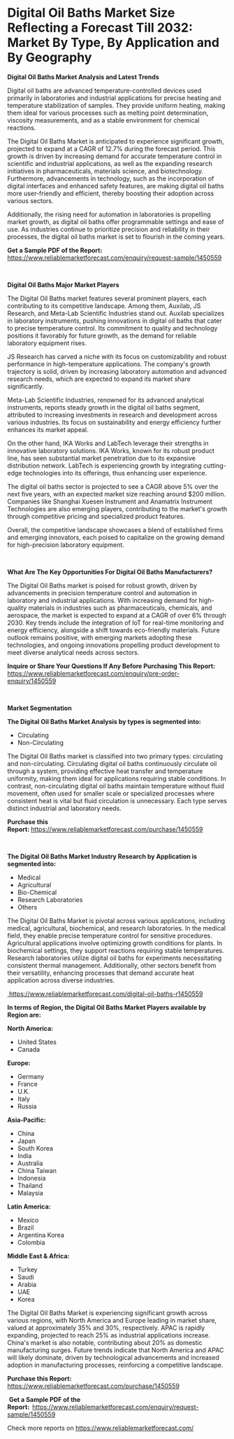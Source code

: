 <p><h1>Digital Oil Baths Market Size Reflecting a Forecast Till 2032: Market By Type, By Application and By Geography</h1></p><p><strong>Digital Oil Baths Market Analysis and Latest Trends</strong></p>
<p><p>Digital oil baths are advanced temperature-controlled devices used primarily in laboratories and industrial applications for precise heating and temperature stabilization of samples. They provide uniform heating, making them ideal for various processes such as melting point determination, viscosity measurements, and as a stable environment for chemical reactions.</p><p>The Digital Oil Baths Market is anticipated to experience significant growth, projected to expand at a CAGR of 12.7% during the forecast period. This growth is driven by increasing demand for accurate temperature control in scientific and industrial applications, as well as the expanding research initiatives in pharmaceuticals, materials science, and biotechnology. Furthermore, advancements in technology, such as the incorporation of digital interfaces and enhanced safety features, are making digital oil baths more user-friendly and efficient, thereby boosting their adoption across various sectors. </p><p>Additionally, the rising need for automation in laboratories is propelling market growth, as digital oil baths offer programmable settings and ease of use. As industries continue to prioritize precision and reliability in their processes, the digital oil baths market is set to flourish in the coming years.</p></p>
<p><strong>Get a Sample PDF of the Report:&nbsp;</strong> <a href="https://www.reliablemarketforecast.com/enquiry/request-sample/1450559?utm_campaign=2734&utm_medium=2&utm_source=Github&utm_content=ia&utm_term=27022025&utm_id=digital-oil-baths">https://www.reliablemarketforecast.com/enquiry/request-sample/1450559</a></p>
<p>&nbsp;</p>
<p><strong>Digital Oil Baths Major Market Players</strong></p>
<p><p>The Digital Oil Baths market features several prominent players, each contributing to its competitive landscape. Among them, Auxilab, JS Research, and Meta-Lab Scientific Industries stand out. Auxilab specializes in laboratory instruments, pushing innovations in digital oil baths that cater to precise temperature control. Its commitment to quality and technology positions it favorably for future growth, as the demand for reliable laboratory equipment rises.</p><p>JS Research has carved a niche with its focus on customizability and robust performance in high-temperature applications. The company's growth trajectory is solid, driven by increasing laboratory automation and advanced research needs, which are expected to expand its market share significantly.</p><p>Meta-Lab Scientific Industries, renowned for its advanced analytical instruments, reports steady growth in the digital oil baths segment, attributed to increasing investments in research and development across various industries. Its focus on sustainability and energy efficiency further enhances its market appeal.</p><p>On the other hand, IKA Works and LabTech leverage their strengths in innovative laboratory solutions. IKA Works, known for its robust product line, has seen substantial market penetration due to its expansive distribution network. LabTech is experiencing growth by integrating cutting-edge technologies into its offerings, thus enhancing user experience.</p><p>The digital oil baths sector is projected to see a CAGR above 5% over the next five years, with an expected market size reaching around $200 million. Companies like Shanghai Xuesen Instrument and Anamatrix Instrument Technologies are also emerging players, contributing to the market's growth through competitive pricing and specialized product features.</p><p>Overall, the competitive landscape showcases a blend of established firms and emerging innovators, each poised to capitalize on the growing demand for high-precision laboratory equipment.</p></p>
<p>&nbsp;</p>
<p><strong>What Are The Key Opportunities For Digital Oil Baths Manufacturers?</strong></p>
<p><p>The Digital Oil Baths market is poised for robust growth, driven by advancements in precision temperature control and automation in laboratory and industrial applications. With increasing demand for high-quality materials in industries such as pharmaceuticals, chemicals, and aerospace, the market is expected to expand at a CAGR of over 6% through 2030. Key trends include the integration of IoT for real-time monitoring and energy efficiency, alongside a shift towards eco-friendly materials. Future outlook remains positive, with emerging markets adopting these technologies, and ongoing innovations propelling product development to meet diverse analytical needs across sectors.</p></p>
<p><strong>Inquire or Share Your Questions If Any Before Purchasing This Report:</strong> <a href="https://www.reliablemarketforecast.com/enquiry/pre-order-enquiry/1450559?utm_campaign=2734&utm_medium=2&utm_source=Github&utm_content=ia&utm_term=27022025&utm_id=digital-oil-baths">https://www.reliablemarketforecast.com/enquiry/pre-order-enquiry/1450559</a></p>
<p>&nbsp;</p>
<p><strong>Market Segmentation</strong></p>
<p><strong>The Digital Oil Baths Market Analysis by types is segmented into:</strong></p>
<p><ul><li>Circulating</li><li>Non-Circulating</li></ul></p>
<p><p>The Digital Oil Baths market is classified into two primary types: circulating and non-circulating. Circulating digital oil baths continuously circulate oil through a system, providing effective heat transfer and temperature uniformity, making them ideal for applications requiring stable conditions. In contrast, non-circulating digital oil baths maintain temperature without fluid movement, often used for smaller scale or specialized processes where consistent heat is vital but fluid circulation is unnecessary. Each type serves distinct industrial and laboratory needs.</p></p>
<p><strong>Purchase this Report:&nbsp;</strong><a href="https://www.reliablemarketforecast.com/purchase/1450559?utm_campaign=2734&utm_medium=2&utm_source=Github&utm_content=ia&utm_term=27022025&utm_id=digital-oil-baths">https://www.reliablemarketforecast.com/purchase/1450559</a></p>
<p>&nbsp;</p>
<p><strong>The Digital Oil Baths Market Industry Research by Application is segmented into:</strong></p>
<p><ul><li>Medical</li><li>Agricultural</li><li>Bio-Chemical</li><li>Research Laboratories</li><li>Others</li></ul></p>
<p><p>The Digital Oil Baths Market is pivotal across various applications, including medical, agricultural, biochemical, and research laboratories. In the medical field, they enable precise temperature control for sensitive procedures. Agricultural applications involve optimizing growth conditions for plants. In biochemical settings, they support reactions requiring stable temperatures. Research laboratories utilize digital oil baths for experiments necessitating consistent thermal management. Additionally, other sectors benefit from their versatility, enhancing processes that demand accurate heat application across diverse industries.</p></p>
<p><a href="https://www.reliablemarketforecast.com/digital-oil-baths-r1450559?utm_campaign=2734&utm_medium=2&utm_source=Github&utm_content=ia&utm_term=27022025&utm_id=digital-oil-baths">&nbsp;https://www.reliablemarketforecast.com/digital-oil-baths-r1450559</a></p>
<p><strong>In terms of Region, the Digital Oil Baths Market Players available by Region are:</strong></p>
<p>
    <p> <strong> North America: </strong>
        <ul>
            <li>United States</li>
            <li>Canada</li>
        </ul>
        </p> 
    <p> <strong> Europe: </strong>
        <ul>
            <li>Germany</li>
            <li>France</li>
            <li>U.K.</li>
            <li>Italy</li>
            <li>Russia</li>
        </ul>
        </p> 
    <p> <strong> Asia-Pacific: </strong>
        <ul>
            <li>China</li>
            <li>Japan</li>
            <li>South Korea</li>
            <li>India</li>
            <li>Australia</li>
            <li>China Taiwan</li>
            <li>Indonesia</li>
            <li>Thailand</li>
            <li>Malaysia</li>
        </ul>
        </p> 
    <p> <strong> Latin America: </strong>
        <ul>
            <li>Mexico</li>
            <li>Brazil</li>
            <li>Argentina Korea</li>
            <li>Colombia</li>
        </ul>
        </p> 
    <p> <strong> Middle East & Africa: </strong>
        <ul>
            <li>Turkey</li>
            <li>Saudi</li>
            <li>Arabia</li>
            <li>UAE</li>
            <li>Korea</li>
        </ul>
    </p>
    </p>
<p><p>The Digital Oil Baths Market is experiencing significant growth across various regions, with North America and Europe leading in market share, valued at approximately 35% and 30%, respectively. APAC is rapidly expanding, projected to reach 25% as industrial applications increase. China's market is also notable, contributing about 20% as domestic manufacturing surges. Future trends indicate that North America and APAC will likely dominate, driven by technological advancements and increased adoption in manufacturing processes, reinforcing a competitive landscape.</p></p>
<p><strong>Purchase this Report: </strong><a href="https://www.reliablemarketforecast.com/purchase/1450559?utm_campaign=2734&utm_medium=2&utm_source=Github&utm_content=ia&utm_term=27022025&utm_id=digital-oil-baths">https://www.reliablemarketforecast.com/purchase/1450559</a></p>
<p>&nbsp;<strong>Get a Sample PDF of the Report:&nbsp;&nbsp;</strong><a href="https://www.reliablemarketforecast.com/enquiry/request-sample/1450559?utm_campaign=2734&utm_medium=2&utm_source=Github&utm_content=ia&utm_term=27022025&utm_id=digital-oil-baths">https://www.reliablemarketforecast.com/enquiry/request-sample/1450559</a></p>
<p><strong></strong></p>
<p>Check more reports on <a href="https://www.reliablemarketforecast.com/?utm_campaign=2734&utm_medium=2&utm_source=Github&utm_content=ia&utm_term=27022025&utm_id=digital-oil-baths">https://www.reliablemarketforecast.com/</a></p>